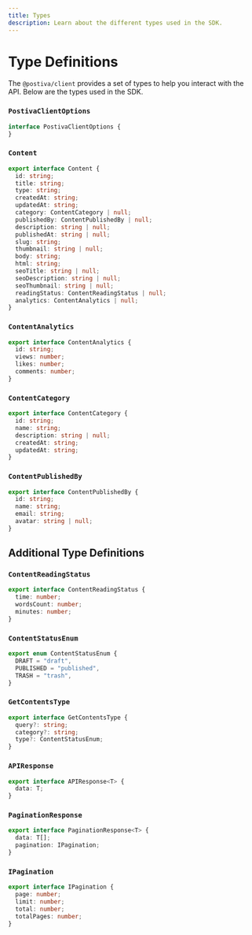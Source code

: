 ```yaml
---
title: Types
description: Learn about the different types used in the SDK.
---
```


# Type Definitions

The `@postiva/client` provides a set of types to help you interact with the API. Below are the types used in the SDK.

### `PostivaClientOptions`

```ts
interface PostivaClientOptions {
}
```

### `Content`

```ts
export interface Content {
  id: string;
  title: string;
  type: string;
  createdAt: string;
  updatedAt: string;
  category: ContentCategory | null;
  publishedBy: ContentPublishedBy | null;
  description: string | null;
  publishedAt: string | null;
  slug: string;
  thumbnail: string | null;
  body: string;
  html: string;
  seoTitle: string | null;
  seoDescription: string | null;
  seoThumbnail: string | null;
  readingStatus: ContentReadingStatus | null;
  analytics: ContentAnalytics | null;
}
```

### `ContentAnalytics`

```ts
export interface ContentAnalytics {
  id: string;
  views: number;
  likes: number;
  comments: number;
}
```

### `ContentCategory`

```ts
export interface ContentCategory {
  id: string;
  name: string;
  description: string | null;
  createdAt: string;
  updatedAt: string;
}
```

### `ContentPublishedBy`

```ts
export interface ContentPublishedBy {
  id: string;
  name: string;
  email: string;
  avatar: string | null;
}
```

## Additional Type Definitions

### `ContentReadingStatus`

```ts
export interface ContentReadingStatus {
  time: number;
  wordsCount: number;
  minutes: number;
}
```

### `ContentStatusEnum`

```ts
export enum ContentStatusEnum {
  DRAFT = "draft",
  PUBLISHED = "published",
  TRASH = "trash",
}
```

### `GetContentsType`

```ts
export interface GetContentsType {
  query?: string;
  category?: string;
  type?: ContentStatusEnum;
}
```

### `APIResponse`

```ts
export interface APIResponse<T> {
  data: T;
}
```

### `PaginationResponse`

```ts
export interface PaginationResponse<T> {
  data: T[];
  pagination: IPagination;
}
```

### `IPagination`

```ts
export interface IPagination {
  page: number;
  limit: number;
  total: number;
  totalPages: number;
}
```